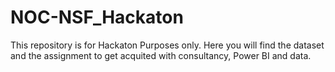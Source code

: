 # NOC-NSF_Hackaton

This repository is for Hackaton Purposes only.
Here you will find the dataset and the assignment to get acquited with consultancy, Power BI and data.
